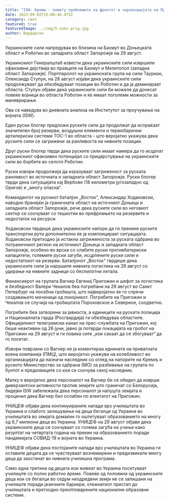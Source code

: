 ```yaml
---
title: "ISW: Кремљ - помеѓу проблемите на фронтот и хероизацијата на Пригожин"
date: 2023-09-02T15:00:40.475Z
category: свет
featured: true
featuredImage: ../img/5-iwks-prig.jpg
author: Вардарски
---
```

Украинските сили напредуваа во близина на Бахмут во Доњецката област и Роботин во западната област Запорожје на 29 август.

Украинскиот Генералштаб извести дека украинските сили извршиле офанзивни дејствија во правците на Бахмут и Мелитопол (западна област Запорожје). Портпаролот на украинската група на сили Тауриан, Олександр Ступун, на 28 август изјави дека украинските сили продолжуваат да обезбедуваат позиции во Роботин и да ја деминираат областа. Ступун објави дека украинските сили би можеле да донесат повеќе војници во областа Роботин и ќе имаат поголеми можности за маневрирање.

Ова се наведува во дневната анализа на Институтот за проучување на војната (ISW).

Еден руски блогер предложи руските сили да продолжат да испраќаат значителен број резерви, воздушни елементи и термобарични артилериски системи ТОС-1 во областа - што веројатно укажува дека руските сили се загрижени за ранливоста на нивните позиции.

Друг руски блогер тврди дека руските сили имаат намера да го исцрпат украинскиот офанзивен потенцијал со прицврстување на украинските сили во борбите во селото Роботин.

Руски извори продолжија да изразуваат загриженост за руската ранливост во источната и западната област Запорожје. Руски блогер тврди дека ситуацијата кај Вербове (18 километри југозападно од Оригов) е „многу опасна“.

Командантот на рускиот баталјон „Восток“, Александар Ходаковски, наводно бранејќи ја граничната област на источниот Доњецк и западната област Запорожје, рече дека руските сили во неговиот сектор се соочуваат со тешкотии во префрлањето на резервите и недостаток на ресурси.

Ходаковски тврдеше дека украинските напори да ги прекине руските транспортни рути дополнително ќе ја комплицираат ситуацијата. Ходаковски претходно ја истакна загриженоста за руската одбрана во пограничниот регион на источниот Доњецк и западната област Запорожје, особено во врска со слабите руски противбатериски капацитети, големите руски загуби, исцрпените руски сили и недостатокот на резерви. Баталјонот „Восток“ тврдеше дека украинските сили ја нарушиле нивната логистика на 28 август со удирање на нивните задници со беспилотни летала.

Финансиерот на групата Вагнер Евгениј Пригожин и шефот за логистика и безбедност Валери Чекалов беа погребани на 29 август во Санкт Петербург на посебни гробишта, што најверојатно ќе го спречи создавањето маченици од покојникот. Погребите на Пригожин и Чекалов се случија на гробиштата Пороховское и Северное, соодветно.

Погребите беа затворени за јавноста, а единиците на руската полиција и Националната гарда (Росгвардија) ги обезбедуваа областите. Официјалниот телеграмски канал на прес-службата на Пригожин, кој беше неактивен од 26 јуни, јавно ја потврди локацијата на гробот на Пригожин на 29 август и ги повика сите „кои сакаат да се збогуваат“ да го посетат.

Извори поврзани со Вагнер не ја коментираа иднината на приватната воена компанија (ПМЦ), што веројатно укажува на колебливост во организацијата да назначи наследник со оглед на напорите на Кремљ и руското Министерство за одбрана (МО) за разбивање на групата по бунтот и предизвиците со кои се соочува секој наследник.

Малку е веројатно дека персоналот на Вагнер би се обидел да изврши диверзантски активности против земјите што граничат со Белорусија, бидејќи ISW забележала дека персоналот ја напушта земјата и проценил дека Вагнер бил ослабен по атентатот на Пригожин.

УНИЦЕФ објави дека континуираните напади врз училиштата во Украина и слабото запишување на деца бегалци од Украина во училиштата во земјата домаќин го оштетуваат образованието на многу од 6,7 милиони деца во Украина. УНИЦЕФ на 29 август објави дека украинските деца се соочуваат со голема загуба на учење како резултат на четвртата година на прекин на образованието поради пандемијата СОВИД-19 и војната во Украина.

УНИЦЕФ објави дека постојаните напади врз училиштата во Украина ги оставиле децата да се чувствуваат вознемирени и предизвикале многу деца да заостанат во нивната училишна програма.

Само една третина од децата кои живеат во Украина посетуваат училиште со полно работно време. Повеќе од половина од украинските деца кои се бегалци во седум неодредени земји не се запишани на училиште поради јазичните бариери, отежнатиот пристап до училиштата и претходно преоптоварените национални образовни системи.